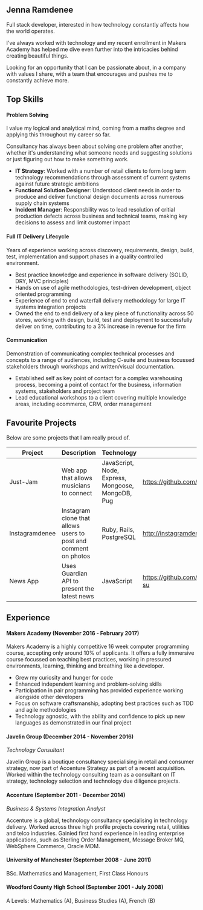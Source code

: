 ## Jenna Ramdenee

Full stack developer, interested in how technology constantly affects how the world operates.

I've always worked with technology and my recent enrollment in Makers Academy has helped me dive even further into the intricacies behind creating beautiful things.

Looking for an opportunity that I can be passionate about, in a company with values I share, with a team that encourages and pushes me to constantly achieve more.

## Top Skills

#### Problem Solving

I value my logical and analytical mind, coming from a maths degree and applying this throughout my career so far. 

Consultancy has always been about solving one problem after another, whether it's understanding what someone needs and suggesting solutions or just figuring out how to make something work.

- **IT Strategy**: Worked with a number of retail clients to form long term technology recommendations through assessment of current systems against future strategic ambitions
- **Functional Solution Designer**: Understood client needs in order to produce and deliver functional design documents across numerous supply chain systems
- **Incident Manager**: Responsbility was to lead resolution of critial production defects across business and technical teams, making key decisions to assess and limit customer impact

#### Full IT Delivery Lifecycle

Years of experience working across discovery, requirements, design, build, test, implementation and support phases in a quality controlled environment.

- Best practice knowledge and experience in software delivery (SOLID, DRY, MVC principles)
- Hands on use of agile methodologies, test-driven development, object oriented programming
- Experience of end to end waterfall delivery methodology for large IT systems integration projects
- Owned the end to end delivery of a key piece of functionality across 50 stores, working with design, build, test and deployment to successfully deliver on time, contributing to a 3% increase in revenue for the firm

#### Communication

Demonstration of communicating complex technical processes and concepts to a range of audiences, including C-suite and business focussed stakeholders through workshops and written/visual documentation.

- Established self as key point of contact for a complex warehousing process, becoming a point of contact for the business, information systems, stakeholders and project team
- Lead educational workshops to a client covering multiple knowledge areas, including ecommerce, CRM, order management

## Favourite Projects

Below are some projects that I am really proud of.

| Project        | Description                                                     | Technology                                        | Link                                     |
|----------------|-----------------------------------------------------------------|---------------------------------------------------|------------------------------------------|
| Just-Jam       | Web app that allows musicians to connect                        | JavaScript, Node, Express, Mongoose, MongoDB, Pug | https://github.com/Gweaton/just-jam      |
| Instagramdenee | Instagram clone that allows users to post and comment on photos | Ruby, Rails, PostgreSQL                           | http://instagramdenee.herokuapp.com/     |
| News App       | Uses Guardian API to present the latest news                    | JavaScript                                        | https://github.com/jennaramdenee/news-su |

## Experience

#### Makers Academy (November 2016 - February 2017)

Makers Academy is a highly competitive 16 week computer programming course, accepting only around 10% of applicants. It offers a fully immersive course focussed on teaching best practices, working in pressured environments, learning, thinking and breathing like a developer.

- Grew my curiosity and hunger for code
- Enhanced independent learning and problem-solving skills
- Participation in pair programming has provided experience working alongside other developers
- Focus on software craftsmanship, adopting best practices such as TDD and agile methodologies
- Technology agnostic, with the ability and confidence to pick up new languages as demonstrated in our final project 

#### Javelin Group (December 2014 - November 2016)    
*Technology Consultant*  

Javelin Group is a boutique consultancy specialising in retail and consumer strategy, now part of Accenture Strategy as part of a recent acquisition. Worked within the technology consulting team as a consultant on IT strategy, technology selection and technology due diligence projects.

#### Accenture (September 2011 - December 2014)   
*Business & Systems Integration Analyst*  

Accenture is a global, technology consultancy specialising in technology delivery. Worked across three high profile projects covering retail, utilities and telco industries. Gainied first hand experience in leading enterprise applications, such as Sterling Order Management, Message Broker MQ, WebSphere Commerce, Oracle MDM.

#### University of Manchester (September 2008 - June 2011)

BSc. Mathematics and Management, First Class Honours

#### Woodford County High School (September 2001 - July 2008)

A Levels: Mathematics (A), Business Studies (A), French (B)
